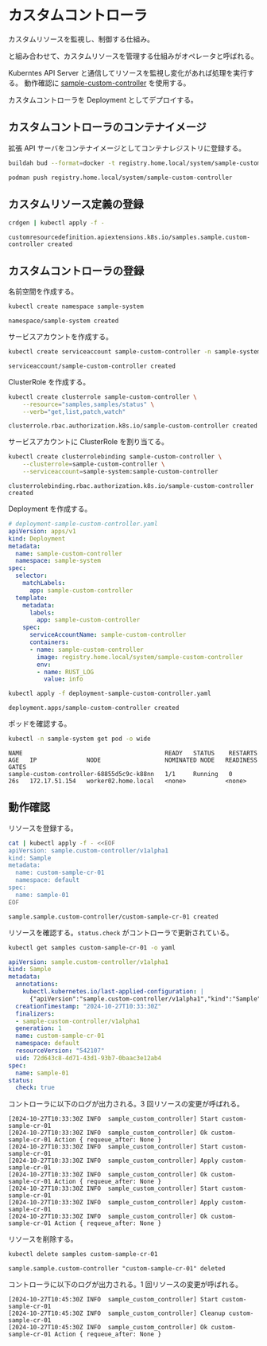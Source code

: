 # カスタムコントローラ

カスタムリソースを監視し、制御する仕組み。

[](./custom_resource_definition.md) と組み合わせて、カスタムリソースを管理する仕組みがオペレータと呼ばれる。

Kuberntes API Server と通信してリソースを監視し変化があれば処理を実行する。
動作確認に [sample-custom-controller](https://github.com/9506hqwy/k8s-custom-controller-rs) を使用する。

カスタムコントローラを Deployment としてデプロイする。

## カスタムコントローラのコンテナイメージ

拡張 API サーバをコンテナイメージとしてコンテナレジストリに登録する。

```sh
buildah bud --format=docker -t registry.home.local/system/sample-custom-controller -f sample-custom-controller/Dockerfile .
```

```sh
podman push registry.home.local/system/sample-custom-controller
```

## カスタムリソース定義の登録

```sh
crdgen | kubectl apply -f -
```

```
customresourcedefinition.apiextensions.k8s.io/samples.sample.custom-controller created
```

## カスタムコントローラの登録

名前空間を作成する。

```sh
kubectl create namespace sample-system
```

```
namespace/sample-system created
```

サービスアカウントを作成する。

```sh
kubectl create serviceaccount sample-custom-controller -n sample-system
```

```
serviceaccount/sample-custom-controller created
```

ClusterRole を作成する。

```sh
kubectl create clusterrole sample-custom-controller \
    --resource="samples,samples/status" \
    --verb="get,list,patch,watch"
```

```
clusterrole.rbac.authorization.k8s.io/sample-custom-controller created
```

サービスアカウントに ClusterRole を割り当てる。

```sh
kubectl create clusterrolebinding sample-custom-controller \
    --clusterrole=sample-custom-controller \
    --serviceaccount=sample-system:sample-custom-controller
```

```
clusterrolebinding.rbac.authorization.k8s.io/sample-custom-controller created
```

Deployment を作成する。

```yaml
# deployment-sample-custom-controller.yaml
apiVersion: apps/v1
kind: Deployment
metadata:
  name: sample-custom-controller
  namespace: sample-system
spec:
  selector:
    matchLabels:
      app: sample-custom-controller
  template:
    metadata:
      labels:
        app: sample-custom-controller
    spec:
      serviceAccountName: sample-custom-controller
      containers:
      - name: sample-custom-controller
        image: registry.home.local/system/sample-custom-controller
        env:
        - name: RUST_LOG
          value: info
```

```sh
kubectl apply -f deployment-sample-custom-controller.yaml
```

```
deployment.apps/sample-custom-controller created
```

ポッドを確認する。

```sh
kubectl -n sample-system get pod -o wide
```

```
NAME                                        READY   STATUS    RESTARTS   AGE   IP              NODE                  NOMINATED NODE   READINESS GATES
sample-custom-controller-68855d5c9c-k88nn   1/1     Running   0          26s   172.17.51.154   worker02.home.local   <none>           <none>
```

## 動作確認

リソースを登録する。

```sh
cat | kubectl apply -f - <<EOF
apiVersion: sample.custom-controller/v1alpha1
kind: Sample
metadata:
  name: custom-sample-cr-01
  namespace: default
spec:
  name: sample-01
EOF
```

```
sample.sample.custom-controller/custom-sample-cr-01 created
```

リソースを確認する。`status.check` がコントローラで更新されている。

```sh
kubectl get samples custom-sample-cr-01 -o yaml
```

```yaml
apiVersion: sample.custom-controller/v1alpha1
kind: Sample
metadata:
  annotations:
    kubectl.kubernetes.io/last-applied-configuration: |
      {"apiVersion":"sample.custom-controller/v1alpha1","kind":"Sample","metadata":{"annotations":{},"name":"custom-sample-cr-01","namespace":"default"},"spec":{"name":"sample-01"}}
  creationTimestamp: "2024-10-27T10:33:30Z"
  finalizers:
  - sample-custom-controller/v1alpha1
  generation: 1
  name: custom-sample-cr-01
  namespace: default
  resourceVersion: "542107"
  uid: 72d643c8-4d71-43d1-93b7-0baac3e12ab4
spec:
  name: sample-01
status:
  check: true
```

コントローラに以下のログが出力される。3 回リソースの変更が呼ばれる。

```
[2024-10-27T10:33:30Z INFO  sample_custom_controller] Start custom-sample-cr-01
[2024-10-27T10:33:30Z INFO  sample_custom_controller] Ok custom-sample-cr-01 Action { requeue_after: None }
[2024-10-27T10:33:30Z INFO  sample_custom_controller] Start custom-sample-cr-01
[2024-10-27T10:33:30Z INFO  sample_custom_controller] Apply custom-sample-cr-01
[2024-10-27T10:33:30Z INFO  sample_custom_controller] Ok custom-sample-cr-01 Action { requeue_after: None }
[2024-10-27T10:33:30Z INFO  sample_custom_controller] Start custom-sample-cr-01
[2024-10-27T10:33:30Z INFO  sample_custom_controller] Apply custom-sample-cr-01
[2024-10-27T10:33:30Z INFO  sample_custom_controller] Ok custom-sample-cr-01 Action { requeue_after: None }
```

リソースを削除する。

```sh
kubectl delete samples custom-sample-cr-01
```

```
sample.sample.custom-controller "custom-sample-cr-01" deleted
```

コントローラに以下のログが出力される。1 回リソースの変更が呼ばれる。

```
[2024-10-27T10:45:30Z INFO  sample_custom_controller] Start custom-sample-cr-01
[2024-10-27T10:45:30Z INFO  sample_custom_controller] Cleanup custom-sample-cr-01
[2024-10-27T10:45:30Z INFO  sample_custom_controller] Ok custom-sample-cr-01 Action { requeue_after: None }
```
